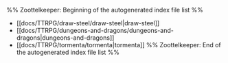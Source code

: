 %% Zoottelkeeper: Beginning of the autogenerated index file list  %%
-  [[docs/TTRPG/draw-steel/draw-steel|draw-steel]]
-  [[docs/TTRPG/dungeons-and-dragons/dungeons-and-dragons|dungeons-and-dragons]]
-  [[docs/TTRPG/tormenta/tormenta|tormenta]]
%% Zoottelkeeper: End of the autogenerated index file list  %%

